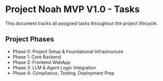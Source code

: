 # Project Noah MVP V1.0 - Tasks

This document tracks all assigned tasks throughout the project lifecycle.

## Project Phases

*   Phase 0: Project Setup & Foundational Infrastructure
*   Phase 1: Core Backend
*   Phase 2: Frontend WebApp
*   Phase 3: LLM & Agent Logic Integration
*   Phase 4: Compliance, Testing, Deployment Prep
